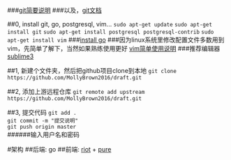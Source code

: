 
###[git简要说明](http://rogerdudler.github.io/git-guide/index.zh.html)
###以及，[git文档](https://git-scm.com/book/zh/v2)

##0, install git, go, postgresql, vim...
`sudo apt-get update`
`sudo apt-get install git`
`sudo apt-get install postgresql postgresql-contrib`
`sudo apt-get install vim`
###[install go](http://ask.xmodulo.com/install-go-language-linux.html)
###因为linux系统里修改配置文件多数用到vim，先简单了解下，当然如果熟练使用更好 [vim简单使用说明](http://www.jianshu.com/p/bcbe916f97e1)
###推荐编辑器[sublime3](https://www.sublimetext.com/)

##1, 新建个文件夹，然后把github项目clone到本地
`git clone https://github.com/MollyBrown2016/draft.git`

##2, 添加上游远程仓库
`git remote add upstream https://github.com/MollyBrown2016/draft.git`

##3, 提交代码
`git add .`     
`git commit -m "提交说明"`    
`git push origin master`    
######输入用户名和密码


#架构
##后端: go
##前端: [riot](http://riotjs.com/zh/) + [pure](http://purecss.io/)



